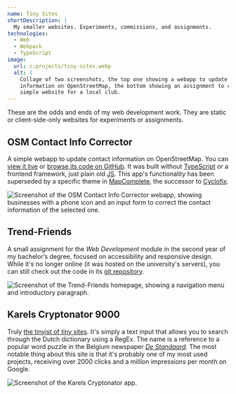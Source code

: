 ```yaml
---
name: Tiny Sites
shortDescription: |
  My smaller websites. Experiments, commissions, and assignments.
technologies:
  - Web
  - Webpack
  - TypeScript
image:
  url: c:projects/tiny-sites.webp
  alt: |
    Collage of two screenshots, the top one showing a webapp to update contact 
    information on OpenStreetMap, the bottom showing an assignment to create a 
    simple website for a local club.
---
```


These are the odds and ends of my web development work. They are static or
client-side-only websites for experiments or assignments.

## OSM Contact Info Corrector

A simple webapp to update contact information on OpenStreetMap. You can [view it
live](https://opf.osm.be) or [browse its code on
GitHub](https://github.com/ubipo/opf). It was built without
[TypeScript](/technologies/typescript) or a frontend framework, just plain old
[JS](/technologies/javascript). This app's functionality has been superseded by
a specific theme in [MapComplete](https://pietervdvn.github.io/MapComplete/),
the successor to [Cyclofix](/projects/cyclofix).

![Screenshot of the OSM Contact Info Corrector webapp, showing businesses with a
  phone icon and an input form to correct the contact information of the
  selected one.](c:projects/osm-contact-info-corrector.webp "OSM Contact Info
  Corrector webapp")


## Trend-Friends

A small assignment for the *Web Development* module in the second year of my
bachelor’s degree, focused on accessibility and responsive design. While it's no
longer online (it was hosted on the university's servers), you can still check
out the code in its [git repository](https://github.com/ubipo/trend-friends).

![Screenshot of the Trend-Friends homepage, showing a navigation menu and
introductory paragraph.](c:projects/trend-friends.webp "Trend-Friends homepage")


## Karels Cryptonator 9000

Truly [the tinyist of tiny sites](https://karels-crypto.pfiers.net/). It's
simply a text input that allows you to search through the Dutch dictionary using
a RegEx. The name is a reference to a popular word puzzle in the Belgium
newspaper [*De Standaard*](https://standaard.be/). The most notable thing about
this site is that it's probably one of my most used projects, receiving over
2000 clicks and a million impressions per month on Google.

![Screenshot of the Karels Cryptonator
  app.](c:projects/karels-cryptonator-9000.webp "Karels Cryptonator 9000")
